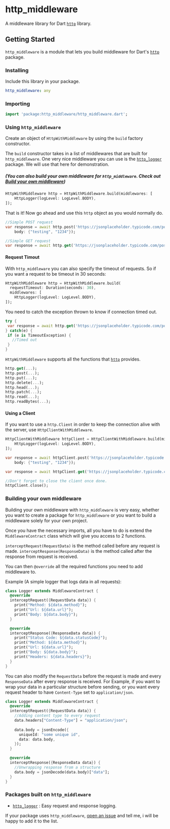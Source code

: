 # http_middleware

A middleware library for Dart [`http`](https://pub.dartlang.org/packages/http) library.

## Getting Started

`http_middleware` is a module that lets you build middleware for Dart's [`http`](https://pub.dartlang.org/packages/http) package.

### Installing
Include this library in your package.
```yaml
http_middleware: any
```

### Importing
```dart
import 'package:http_middleware/http_middleware.dart';
```

### Using `http_middleware`

Create an object of `HttpWithMiddleware` by using the `build` factory constructor.

The `build` constructor takes in a list of middlewares that are built for `http_middleware`. 
One very nice middleware you can use is the [`http_logger`](https://pub.dartlang.org/packages/http_logger) package. We will use that here for demonstration.

##### (You can also build your own middleware for `http_middleware`. Check out [Build your own middleware](#building-your-own-middleware))

```dart
HttpWithMiddleware http = HttpWithMiddleware.build(middlewares: [
    HttpLogger(logLevel: LogLevel.BODY),
]);
```

That is it! Now go ahead and use this `http` object as you would normally do.
```dart
//Simple POST request
var response = await http.post('https://jsonplaceholder.typicode.com/posts/',
    body: {"testing", "1234"});

//Simple GET request
var response = await http.get('https://jsonplaceholder.typicode.com/posts/');
```

#### Request Timout
With `http_middleware` you can also specify the timeout of requests. So if you want a request to be timeout in 30 seconds:
```dart
HttpWithMiddleware http = HttpWithMiddleware.build(
  requestTimeout: Duration(seconds: 30),
  middlewares: [
    HttpLogger(logLevel: LogLevel.BODY),
]);
```

You need to catch the exception thrown to know if connection timed out.
 ```dart
try {
  var response = await http.get('https://jsonplaceholder.typicode.com/posts/');
} catch(e) {
  if (e is TimeoutException) {
    //Timed out
  }
}
```

`HttpWithMiddleware` supports all the functions that [`http`](https://pub.dartlang.org/packages/http) provides.

```dart
http.get(...);
http.post(...);
http.put(...);
http.delete(...);
http.head(...);
http.patch(...);
http.read(...);
http.readBytes(...);
```

#### Using a Client
If you want to use a `http.Client` in order to keep the connection alive with the server, use `HttpClientWithMiddleware`.
```dart
HttpClientWithMiddleware httpClient = HttpClientWithMiddleware.build(middlewares: [
    HttpLogger(logLevel: LogLevel.BODY),
]);

var response = await httpClient.post('https://jsonplaceholder.typicode.com/posts/',
    body: {"testing", "1234"});

var response = await httpClient.get('https://jsonplaceholder.typicode.com/posts/');

//Don't forget to close the client once done.
httpClient.close();
```

### Building your own middleware
Building your own middleware with `http_middleware` is very easy, whether you want to create a package for `http_middleware` or you want to build a middleware solely for your own project.

Once you have the necessary imports, all you have to do is extend the `MiddlewareContract` class which will give you access to 2 functions.

`interceptRequest(RequestData)` is the method called before any request is made. `interceptResponse(ResponseData)` is the method called after the response from request is received.

You can then `@override` all the required functions you need to add middleware to.

Example (A simple logger that logs data in all requests):
```dart
class Logger extends MiddlewareContract {
  @override
  interceptRequest({RequestData data}) {
    print("Method: ${data.method}");
    print("Url: ${data.url}");
    print("Body: ${data.body}");
  }

  @override
  interceptResponse({ResponseData data}) {
    print("Status Code: ${data.statusCode}");
    print("Method: ${data.method}");
    print("Url: ${data.url}");
    print("Body: ${data.body}");
    print("Headers: ${data.headers}");
  }
}
```

You can also modify the `RequestData` before the request is made and every `ResponseData` after every response is received. For Example, if you want to wrap your data in a particular structure before sending, or you want every request header to have `Content-Type` set to `application/json`.

```dart
class Logger extends MiddlewareContract {
  @override
  interceptRequest({RequestData data}) {
    //Adding content type to every request
    data.headers["Content-Type"] = "application/json";
    
    data.body = jsonEncode({
      uniqueId: "some unique id",
      data: data.body,
    });
  }

  @override
  interceptResponse({ResponseData data}) {
    //Unwrapping response from a structure
    data.body = jsonDecode(data.body)["data"];
  }
}
```

### Packages built on `http_middleware`

- [`http_logger`](https://github.com/gurleensethi/http_logger) : Easy request and response logging.


If your package uses `http_middleware`, [open an issue](https://github.com/gurleensethi/http_middleware/issues/new) and tell me, i will be happy to add it to the list.
